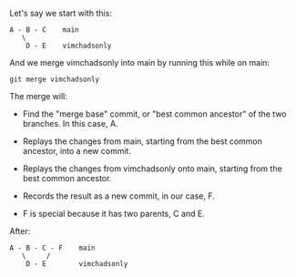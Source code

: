 Let's say we start with this:
```
A - B - C    main
   \
    D - E    vimchadsonly
```
And we merge vimchadsonly into main by running this while on main:
```
git merge vimchadsonly
```
The merge will:
<ul>
  <li>
    
Find the "merge base" commit, or "best common ancestor" of the two branches. In this case, A.
  </li>
  <li>
Replays the changes from main, starting from the best common ancestor, into a new commit.
    
  </li>
  <li>
    
Replays the changes from vimchadsonly onto main, starting from the best common ancestor.
  </li>
  <li>
Records the result as a new commit, in our case, F.
    
  </li>
  <li>
    
F is special because it has two parents, C and E.
  </li>
</ul>
After:

```
A - B - C - F    main
   \     /
    D - E        vimchadsonly
```
